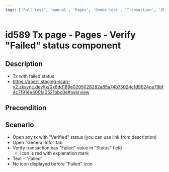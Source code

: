 ```yaml
---
tags: ['Full test', 'manual', 'Pages', 'Smoke test', 'Transaction', 'ZKF-2448', 'Automated']
---
```


# id589 Tx page - Pages - Verify "Failed" status component

## Description
  - Tx with failed status
  - https://goerli.staging-scan-v2.zksync.dev/tx/0x6dd189e0205028282a85a74b75024c1d9624ce79bf4c7f914e400fa0521bbc0e#overview

## Precondition


## Scenario
- Open any tx with "Verified" status (you can use link from description)
- Open "General Info" tab
- Verify transaction has "Failed" value in "Status" field
    - Icon is red with explanation mark
- Text - "Failed"
- No icon displayed before "Failed" icon
